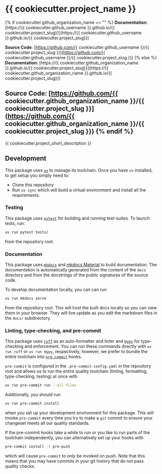 # {{ cookiecutter.project_name }}
{% if cookiecutter.github_organization_name == "" %}
**Documentation**: [https://{{ cookiecutter.github_username }}.github.io/{{ cookiecutter.project_slug}}](https://{{ cookiecutter.github_username }}.github.io/{{ cookiecutter.project_slug}})

**Source Code**: [https://github.com/{{ cookiecutter.github_username }}/{{ cookiecutter.project_slug }}](https://github.com/{{ cookiecutter.github_username }}/{{ cookiecutter.project_slug }})
{% else %}
**Documentation**: [https://{{ cookiecutter.github_organization_name }}.github.io/{{ cookiecutter.project_slug}}](https://{{ cookiecutter.github_organization_name }}.github.io/{{ cookiecutter.project_slug}})

**Source Code**: [https://github.com/{{ cookiecutter.github_organization_name }}/{{ cookiecutter.project_slug }}](https://github.com/{{ cookiecutter.github_organization_name }}/{{ cookiecutter.project_slug }})
{% endif %}
---

{{ cookiecutter.project_short_description }}

## Development

This package uses [`uv`](https://docs.astral.sh/uv) to manage its toolchain.
Once you have `uv` installed, to get setup you simply need to:

* Clone this repository
* Run `uv sync` which will build a virtual environment and install all the
  requirements.

### Testing

This package uses [`pytest`](https://docs.pytest.org/en/stable/) for building
and running test-suites. To launch tests, run:

```sh
uv run pytest tests/
```

from the repository root.

### Documentation

This package uses [`mkdocs`](https://www.mkdocs.org) and
[mkdocs Material](https://squidfunk.github.io/mkdocs-material/) to build
documentation. The documentation is automatically generated from the content
of the `docs` directory and from the docstrings of the public signatures of the
source code.

To develop documentation locally, you can can run

```sh
uv run mkdocs serve
```

from the repository root. This will host the built docs locally so you can
view them in your browser. They will live update as you edit the markdown
files in the `docs/` subdirectory.

### Linting, type-checking, and pre-commit

This package uses [`ruff`](https://docs.astral.sh/ruff/) as an auto-formatter
and linter and [`mypy`](https://mypy-lang.org/) for type-checking and
enforcement. You can run these commands directly with `uv run ruff` or
`uv run mypy`, respectively, however, we prefer to bundle the entire toolchain
into [`pre-commit`](https://pre-commit.com/) hooks.

`pre-commit` is configured in the `.pre-commit-config.yaml` in the repository
root and allows us to run the entire quality toolchain (linting, formatting,
type-checking, testing) at once with

```sh
uv run pre-commit run --all-files
```

Additionally, you should run

```sh
uv run pre-commit install
```

when you set up your development environment for this package. This will
invoke `pre-commit` every time you try to make a `git` commit to ensure
your changeset meets all our quality standards.

If the pre-commit hooks take a while to run or you like to run parts of
the toolchain independently, you can alternatively set up your hooks with

```sh
pre-commit install -t pre-push
```

which will cause `pre-commit` to only be invoked on push. Note that this
means that you may have commits in your git history that do not pass quality
checks.
